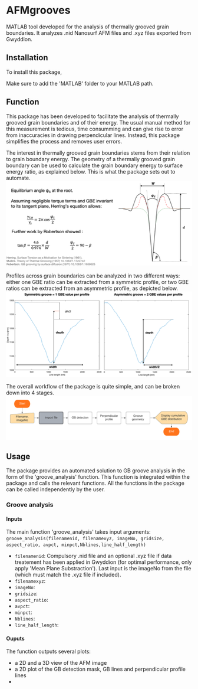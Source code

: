 # AFMgrooves
MATLAB tool developed for the analysis of thermally grooved grain boundaries. It analyzes .nid Nanosurf AFM files and .xyz files exported from Gwyddion.

## Installation
To install this package, 

Make sure to add the 'MATLAB' folder to your MATLAB path.


## Function
This package has been developed to facilitate the analysis of thermally grooved grain boundaries and of their energy. The usual manual method for this measurement is tedious, time consumming and can give rise to error from inaccuracies in drawing perpendicular lines. Instead, this package simplifies the process and removes user errors.

The interest in thermally grooved grain boundaries stems from their relation to grain boundary energy. The geometry of a thermally grooved grain boundary can be used to calculate the grain boundary energy to surface energy ratio, as explained below. This is what the package sets out to automate. 
![Screenshot](Images/GB_groove_geometry.png)

Profiles across grain boundaries can be analyzed in two different ways: either one GBE ratio can be extracted from a symmetric profile, or two GBE ratios can be extracted from an asymmetric profile, as depicted below.
![Screenshot](Images/Profiles.png)

The overall workflow of the package is quite simple, and can be broken down into 4 stages.
![Screenshot](Images/Workflow.png)


## Usage
The package provides an automated solution to GB groove analysis in the form of the 'groove_analysis' function. This function is integrated within the package and calls the relevant functions.
All the functions in the package can be called independently by the  user. 

### Groove analysis
#### Inputs
The main function 'groove_analysis' takes input arguments:
`groove_analysis(filenamenid, filenamexyz, imageNo, gridsize, aspect_ratio, avpct, minpct,Nblines,line_half_length)`

- `filenamenid`: Compulsory .nid file and an optional .xyz file if data treatement has been applied in Gwyddion (for optimal performance, only apply 'Mean Plane Substraction'). Last input is the imageNo from the file (which must match the .xyz file if included).
- `filenamexyz`: 
- `imageNo`: 
- `gridsize`: 
- `aspect_ratio`: 
- `avpct`: 
- `minpct`: 
- `Nblines`: 
- `line_half_length`: 


#### Ouputs
The function outputs several plots:
- a 2D and a 3D view of the AFM image
- a 2D plot of the GB detection mask, GB lines and perpendicular profile lines
- 


